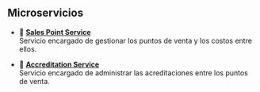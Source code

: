 ## Microservicios

- 🔗 [**Sales Point Service**](https://github.com/pablooromero/sales-point-service)  
  Servicio encargado de gestionar los puntos de venta y los costos entre ellos.

- 🔗 [**Accreditation Service**](https://github.com/pablooromero/accreditations-service)  
  Servicio encargado de administrar las acreditaciones entre los puntos de venta.
